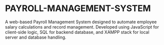 # PAYROLL-MANAGEMENT-SYSTEM
A web-based Payroll Management System designed to automate employee salary calculations and record management. Developed using JavaScript for client-side logic, SQL for backend database, and XAMPP stack for local server and database handling. 
